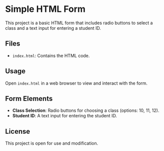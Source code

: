 # Simple HTML Form

This project is a basic HTML form that includes radio buttons to select a class and a text input for entering a student ID.

## Files
- `index.html`: Contains the HTML code.

## Usage

Open `index.html` in a web browser to view and interact with the form.

## Form Elements

- **Class Selection**: Radio buttons for choosing a class (options: 10, 11, 12).
- **Student ID**: A text input for entering the student ID.

## License

This project is open for use and modification.
